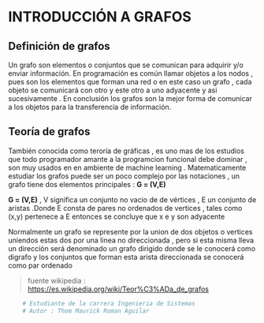 # **INTRODUCCIÓN A GRAFOS**
## **Definición de grafos**
Un grafo son elementos o conjuntos que se comunican para adquirir y/o enviar información.
En programación es común llamar objetos a los nodos , pues son los elementos que forman una red o en este caso un grafo , cada objeto se comunicará
con otro y este otro a uno adyacente y asi sucesivamente .
En conclusión los grafos son la mejor forma de comunicar a los objetos para la transferencia de información.

## **Teoría de grafos** 
También conocida como teroría de gráficas , es uno mas de los estudios que todo
programador amante a la programcion funcional debe dominar , son muy usados en en 
ambiente de machine learning .
Matematicamente estudiar los grafos puede ser un poco complejo por las notaciones , un grafo tiene dos elementos principales : **G = (V,E)**

**G = (V,E)** , V significa un conjunto no vacio de de vértices , E un conjunto de aristas .Donde E consta de pares no ordenados de vertices , tales como (x,y) pertenece a E entonces se concluye que x e y son adyacente 

Normalmente un grafo se represente por la union de dos objetos o vertices uniendos estas dos por una linea no direccionada , pero si esta misma lleva un dirección será denominado un grafo dirigido donde se le conocerá como digrafo y los conjuntos que forman esta arista direccionada se conocerá como par ordenado




> fuente wikipedia : https://es.wikipedia.org/wiki/Teor%C3%ADa_de_grafos



````python
    # Estudiante de la carrera Ingenieria de Sistemas
    # Autor : Thom Maurick Roman Aguilar
````
